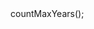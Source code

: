 <?php

use App\Challenge257\President;

$president = new President();
$years = $president->countMaxYears();